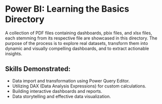 # Power BI: Learning the Basics Directory
A collection of PDF files containing dashboards, pbix files, and xlsx files, each stemming from its respective file are showcased in this directory. The purpose of the process is to explore real datasets, transform them into dynamic and visually compelling dashboards, and to extract actionable insights.
## Skills Demonstrated:
- Data import and transformation using Power Query Editor.
- Utilizing DAX (Data Analysis Expressions) for custom calculations.
- Building interactive dashboards and reports.
- Data storytelling and effective data visualization.
